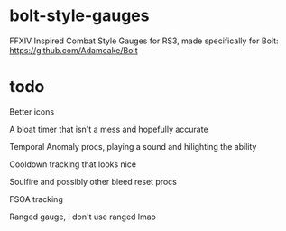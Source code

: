 # bolt-style-gauges
FFXIV Inspired Combat Style Gauges for RS3, made specifically for Bolt: https://github.com/Adamcake/Bolt

# todo
Better icons

A bloat timer that isn't a mess and hopefully accurate

Temporal Anomaly procs, playing a sound and hilighting the ability

Cooldown tracking that looks nice

Soulfire and possibly other bleed reset procs

FSOA tracking

Ranged gauge, I don't use ranged lmao
